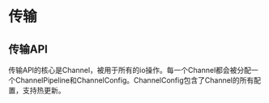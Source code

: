 # 传输

## 传输API

传输API的核心是Channel，被用于所有的io操作。每一个Channel都会被分配一个ChannelPipeline和ChannelConfig。ChannelConfig包含了Channel的所有配置，支持热更新。